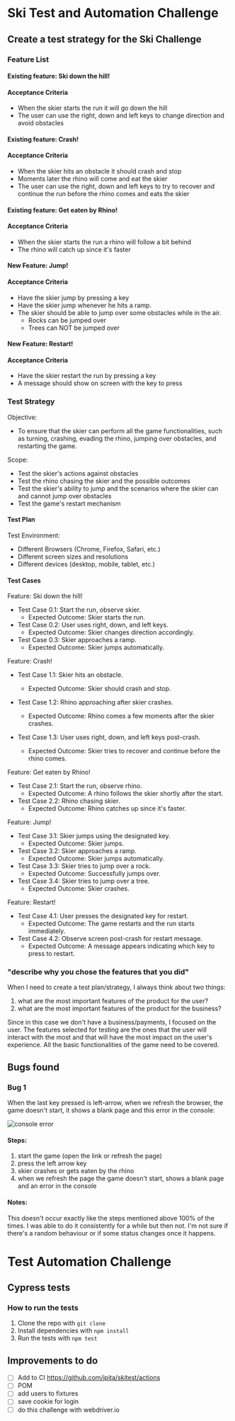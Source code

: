 # Ski Test and Automation Challenge

## Create a test strategy for the Ski Challenge

### Feature List

#### Existing feature: Ski down the hill!

#### Acceptance Criteria

- When the skier starts the run it will go down the hill
- The user can use the right, down and left keys to change direction and avoid obstacles

#### Existing feature: Crash!

#### Acceptance Criteria

- When the skier hits an obstacle it should crash and stop
- Moments later the rhino will come and eat the skier
- The user can use the right, down and left keys to try to recover and continue the run before the rhino comes and eats the skier

#### Existing feature: Get eaten by Rhino!

#### Acceptance Criteria

- When the skier starts the run a rhino will follow a bit behind
- The rhino will catch up since it's faster

#### New Feature: Jump!

#### Acceptance Criteria

- Have the skier jump by pressing a key
- Have the skier jump whenever he hits a ramp.
- The skier should be able to jump over some obstacles while in the air.
  - Rocks can be jumped over
  - Trees can NOT be jumped over

#### New Feature: Restart!

#### Acceptance Criteria

- Have the skier restart the run by pressing a key
- A message should show on screen with the key to press

### Test Strategy

Objective:

- To ensure that the skier can perform all the game functionalities, such as turning, crashing, evading the rhino, jumping over obstacles, and restarting the game.

Scope:

- Test the skier's actions against obstacles
- Test the rhino chasing the skier and the possible outcomes
- Test the skier's ability to jump and the scenarios where the skier can and cannot jump over obstacles
- Test the game's restart mechanism

#### Test Plan

Test Environment:

- Different Browsers (Chrome, Firefox, Safari, etc.)
- Different screen sizes and resolutions
- Different devices (desktop, mobile, tablet, etc.)

#### Test Cases

Feature: Ski down the hill!

- Test Case 0.1: Start the run, observe skier.
  - Expected Outcome: Skier starts the run.
- Test Case 0.2: User uses right, down, and left keys.
  - Expected Outcome: Skier changes direction accordingly.
- Test Case 0.3: Skier approaches a ramp.
  - Expected Outcome: Skier jumps automatically.

Feature: Crash!

- Test Case 1.1: Skier hits an obstacle.

  - Expected Outcome: Skier should crash and stop.

- Test Case 1.2: Rhino approaching after skier crashes.
  - Expected Outcome: Rhino comes a few moments after the skier crashes.
- Test Case 1.3: User uses right, down, and left keys post-crash.
  - Expected Outcome: Skier tries to recover and continue before the rhino comes.

Feature: Get eaten by Rhino!

- Test Case 2.1: Start the run, observe rhino.
  - Expected Outcome: A rhino follows the skier shortly after the start.
- Test Case 2.2: Rhino chasing skier.
  - Expected Outcome: Rhino catches up since it's faster.

Feature: Jump!

- Test Case 3.1: Skier jumps using the designated key.
  - Expected Outcome: Skier jumps.
- Test Case 3.2: Skier approaches a ramp.
  - Expected Outcome: Skier jumps automatically.
- Test Case 3.3: Skier tries to jump over a rock.
  - Expected Outcome: Successfully jumps over.
- Test Case 3.4: Skier tries to jump over a tree.
  - Expected Outcome: Skier crashes.

Feature: Restart!

- Test Case 4.1: User presses the designated key for restart.
  - Expected Outcome: The game restarts and the run starts immediately.
- Test Case 4.2: Observe screen post-crash for restart message.
  - Expected Outcome: A message appears indicating which key to press to restart.

### "describe why you chose the features that you did"

When I need to create a test plan/strategy, I always think about two things:

1. what are the most important features of the product for the user?
1. what are the most important features of the product for the business?

Since in this case we don't have a business/payments, I focused on the user.
The features selected for testing are the ones that the user will interact with the most and that will have the most impact on the user's experience.
All the basic functionalities of the game need to be covered.

## Bugs found

### Bug 1

When the last key pressed is left-arrow, when we refresh the browser, the game doesn't start,
it shows a blank page and this error in the console:

![console error](https://i.ibb.co/k61kMt3/Screenshot-2023-10-31-at-19-13-22.png)

#### Steps:

1. start the game (open the link or refresh the page)
1. press the left arrow key
1. skier crashes or gets eaten by the rhino
1. when we refresh the page the game doesn't start, shows a blank page and an error in the console

#### Notes:

This doesn't occur exactly like the steps mentioned above 100% of the times.
I was able to do it consistently for a while but then not.
I'm not sure if there's a random behaviour or if some status changes once it happens.

# Test Automation Challenge

## Cypress tests

### How to run the tests

1. Clone the repo with `git clone`
1. Install dependencies with `npm install`
1. Run the tests with `npm test`

## Improvements to do

- [ ] Add to CI https://github.com/jpita/skitest/actions
- [ ] POM
- [ ] add users to fixtures
- [ ] save cookie for login
- [ ] do this challenge with webdriver.io
